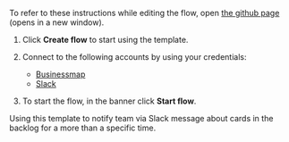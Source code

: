 To refer to these instructions while editing the flow, open [the github page](https://github.com/ot4i/app-connect-templates/blob/master/resources/markdown/Notify%20team%20via%20Slack%20%20message%20about%20cards%20in%20the%20backlog%20for%20a%20more%20than%20a%20specific%20time_instructions.md) (opens in a new window).

1. Click **Create flow** to start using the template.
2. Connect to the following accounts by using your credentials:
   - [Businessmap](https://www.ibm.com/docs/en/app-connect/containers_cd?topic=apps-businessmap) 
   - [Slack](https://www.ibm.com/docs/en/app-connect/containers_cd?topic=apps-slack) 

3. To start the flow, in the banner click **Start flow**.

Using  this template to notify team via Slack  message about cards in the backlog for a more than a specific time.

